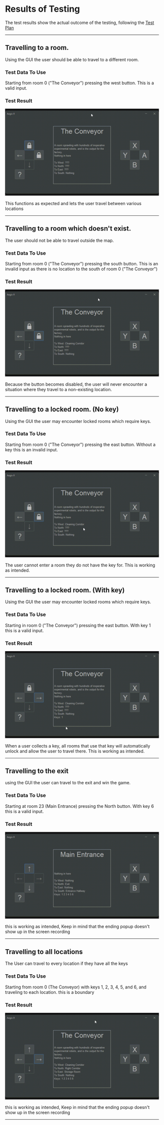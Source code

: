 # Results of Testing

The test results show the actual outcome of the testing, following the [Test Plan](test-plan.md)

---

## Travelling to a room.

Using the GUI the user should be able to travel to a different room.

### Test Data To Use

Starting from room 0 ("The Conveyor") pressing the west button. This is a valid input.

### Test Result

![Test-1](videos/TEST-1.gif)

This functions as expected and lets the user travel between various locations

---

## Travelling to a room which doesn't exist.

The user should not be able to travel outside the map.

### Test Data To Use

Starting from room 0 ("The Conveyor") pressing the south button. This is an invalid input as there is no location to the south of room 0 ("The Conveyor")

### Test Result

![Test-2](videos/TEST-2.gif)

Because the button becomes disabled, the user will never encounter a situation where they travel to a non-existing location.

---

## Travelling to a locked room. (No key)

Using the GUI the user may encounter locked rooms which require keys.

### Test Data To Use

Starting from room 0 ("The Conveyor") pressing the east button. Without a key this is an invalid input.

### Test Result

![Test-3](videos/TEST-3.gif)

The user cannot enter a room they do not have the key for. This is working as intended.

---

## Travelling to a locked room. (With key)

Using the GUI the user may encounter locked rooms which require keys.

### Test Data To Use

Starting in room 0 ("The Conveyor") pressing the east button. With key 1 this is a valid input.

### Test Result

![Test-4](videos/TEST-4.gif)

When a user collects a key, all rooms that use that key will automatically unlock and allow the user to travel there. This is working as intended.

---

## Travelling to the exit

using the GUI the user can travel to the exit and win the game.

### Test Data To Use

Starting at room 23 (Main Entrance) pressing the North button. With key 6 this is a valid input.

### Test Result

![Test-5](videos/TEST-5.gif)

this is working as intended, Keep in mind that the ending popup doesn't show up in the screen recording

---

## Travelling to all locations

The User can travel to every location if they have all the keys

### Test Data To Use

Starting from room 0 (The Conveyor) with keys 1, 2, 3, 4, 5, and 6, and traveling to each location. this is a boundary

### Test Result

![Test-6](videos/TEST-6.gif)

this is working as intended, Keep in mind that the ending popup doesn't show up in the screen recording

---
